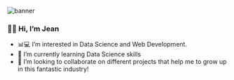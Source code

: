 ![banner]({{site.url}}/src/img/GithubBanner.png)
### 👋🏽 Hi, I’m Jean
- 📊💻 I’m interested in Data Science and Web Development.
- 🌱 I’m currently learning Data Science skills
- 🔎 I’m looking to collaborate on different projects that help me to grow up in this fantastic industry!

<!--
**Jeank98/Jeank98** is a ✨ _special_ ✨ repository because its `README.md` (this file) appears on your GitHub profile.

Here are some ideas to get you started:

- 🔭 I’m currently working on ...
- 🌱 I’m currently learning ...
- 👯 I’m looking to collaborate on ...
- 🤔 I’m looking for help with ...
- 💬 Ask me about ...
- 📫 How to reach me: ...
- 😄 Pronouns: ...
- ⚡ Fun fact: ...
-->
